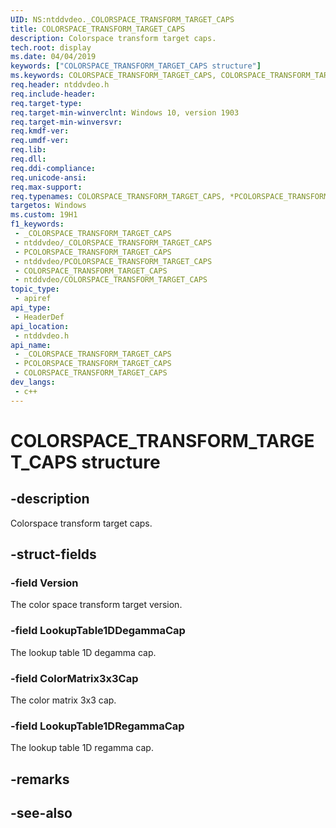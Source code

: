 ```yaml
---
UID: NS:ntddvdeo._COLORSPACE_TRANSFORM_TARGET_CAPS
title: COLORSPACE_TRANSFORM_TARGET_CAPS
description: Colorspace transform target caps.
tech.root: display
ms.date: 04/04/2019
keywords: ["COLORSPACE_TRANSFORM_TARGET_CAPS structure"]
ms.keywords: COLORSPACE_TRANSFORM_TARGET_CAPS, COLORSPACE_TRANSFORM_TARGET_CAPS, *PCOLORSPACE_TRANSFORM_TARGET_CAPS,
req.header: ntddvdeo.h
req.include-header: 
req.target-type: 
req.target-min-winverclnt: Windows 10, version 1903
req.target-min-winversvr: 
req.kmdf-ver: 
req.umdf-ver: 
req.lib: 
req.dll: 
req.ddi-compliance: 
req.unicode-ansi: 
req.max-support: 
req.typenames: COLORSPACE_TRANSFORM_TARGET_CAPS, *PCOLORSPACE_TRANSFORM_TARGET_CAPS
targetos: Windows
ms.custom: 19H1
f1_keywords:
 - _COLORSPACE_TRANSFORM_TARGET_CAPS
 - ntddvdeo/_COLORSPACE_TRANSFORM_TARGET_CAPS
 - PCOLORSPACE_TRANSFORM_TARGET_CAPS
 - ntddvdeo/PCOLORSPACE_TRANSFORM_TARGET_CAPS
 - COLORSPACE_TRANSFORM_TARGET_CAPS
 - ntddvdeo/COLORSPACE_TRANSFORM_TARGET_CAPS
topic_type:
 - apiref
api_type:
 - HeaderDef
api_location:
 - ntddvdeo.h
api_name:
 - _COLORSPACE_TRANSFORM_TARGET_CAPS
 - PCOLORSPACE_TRANSFORM_TARGET_CAPS
 - COLORSPACE_TRANSFORM_TARGET_CAPS
dev_langs:
 - c++
---
```


# COLORSPACE_TRANSFORM_TARGET_CAPS structure


## -description

Colorspace transform target caps.

## -struct-fields

### -field Version

The color space transform target version.

### -field LookupTable1DDegammaCap

The lookup table 1D degamma cap.

### -field ColorMatrix3x3Cap

The color matrix 3x3 cap.

### -field LookupTable1DRegammaCap

 
The lookup table 1D regamma cap.

## -remarks

## -see-also

